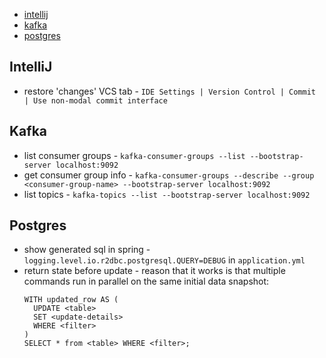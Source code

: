 * [intellij](#intellij)
* [kafka](#kafka)
* [postgres](#postgres)

## IntelliJ

* restore 'changes' VCS tab - `IDE Settings | Version Control | Commit | Use non-modal commit interface`

## Kafka

* list consumer groups - `kafka-consumer-groups --list --bootstrap-server localhost:9092`
* get consumer group info - `kafka-consumer-groups --describe --group <consumer-group-name> --bootstrap-server localhost:9092`
* list topics - `kafka-topics --list --bootstrap-server localhost:9092`

## Postgres

* show generated sql in spring - `logging.level.io.r2dbc.postgresql.QUERY=DEBUG` in `application.yml`
* return state before update - reason that it works is that multiple commands run in parallel on the same initial data snapshot:
    ```
    WITH updated_row AS (
      UPDATE <table>
      SET <update-details>
      WHERE <filter>
    )
    SELECT * from <table> WHERE <filter>;
    ```
